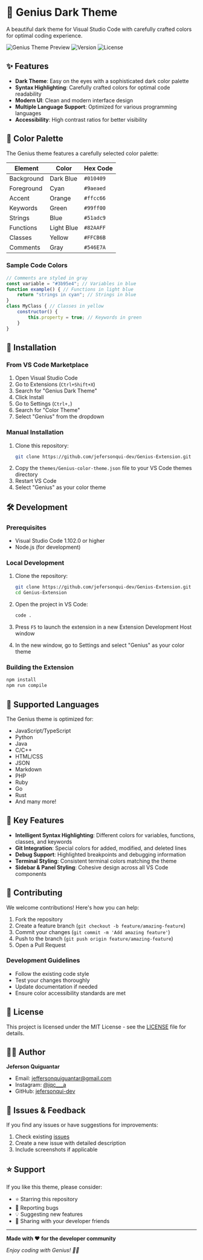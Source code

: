 # 🧠 Genius Dark Theme

A beautiful dark theme for Visual Studio Code with carefully crafted colors for optimal coding experience.

![Genius Theme Preview](https://img.shields.io/badge/Theme-Genius%20Dark-blue?style=for-the-badge&logo=visualstudiocode)
![Version](https://img.shields.io/badge/Version-0.0.1-green?style=for-the-badge)
![License](https://img.shields.io/badge/License-MIT-yellow?style=for-the-badge)

## ✨ Features

- **Dark Theme**: Easy on the eyes with a sophisticated dark color palette
- **Syntax Highlighting**: Carefully crafted colors for optimal code readability
- **Modern UI**: Clean and modern interface design
- **Multiple Language Support**: Optimized for various programming languages
- **Accessibility**: High contrast ratios for better visibility

## 🎨 Color Palette

The Genius theme features a carefully selected color palette:

| Element | Color | Hex Code |
|---------|-------|----------|
| Background | Dark Blue | `#010409` |
| Foreground | Cyan | `#9aeaed` |
| Accent | Orange | `#ffcc66` |
| Keywords | Green | `#99ff00` |
| Strings | Blue | `#51adc9` |
| Functions | Light Blue | `#82AAFF` |
| Classes | Yellow | `#FFCB6B` |
| Comments | Gray | `#546E7A` |

### Sample Code Colors

```javascript
// Comments are styled in gray
const variable = "#3b95e4"; // Variables in blue
function example() { // Functions in light blue
    return "strings in cyan"; // Strings in blue
}
class MyClass { // Classes in yellow
    constructor() {
        this.property = true; // Keywords in green
    }
}
```

## 🚀 Installation

### From VS Code Marketplace

1. Open Visual Studio Code
2. Go to Extensions (`Ctrl+Shift+X`)
3. Search for "Genius Dark Theme"
4. Click Install
5. Go to Settings (`Ctrl+,`)
6. Search for "Color Theme"
7. Select "Genius" from the dropdown

### Manual Installation

1. Clone this repository:
   ```bash
   git clone https://github.com/jefersonqui-dev/Genius-Extension.git
   ```
2. Copy the `themes/Genius-color-theme.json` file to your VS Code themes directory
3. Restart VS Code
4. Select "Genius" as your color theme

## 🛠️ Development

### Prerequisites

- Visual Studio Code 1.102.0 or higher
- Node.js (for development)

### Local Development

1. Clone the repository:
   ```bash
   git clone https://github.com/jefersonqui-dev/Genius-Extension.git
   cd Genius-Extension
   ```

2. Open the project in VS Code:
   ```bash
   code .
   ```

3. Press `F5` to launch the extension in a new Extension Development Host window

4. In the new window, go to Settings and select "Genius" as your color theme

### Building the Extension

```bash
npm install
npm run compile
```

## 📝 Supported Languages

The Genius theme is optimized for:

- JavaScript/TypeScript
- Python
- Java
- C/C++
- HTML/CSS
- JSON
- Markdown
- PHP
- Ruby
- Go
- Rust
- And many more!

## 🎯 Key Features

- **Intelligent Syntax Highlighting**: Different colors for variables, functions, classes, and keywords
- **Git Integration**: Special colors for added, modified, and deleted lines
- **Debug Support**: Highlighted breakpoints and debugging information
- **Terminal Styling**: Consistent terminal colors matching the theme
- **Sidebar & Panel Styling**: Cohesive design across all VS Code components

## 🤝 Contributing

We welcome contributions! Here's how you can help:

1. Fork the repository
2. Create a feature branch (`git checkout -b feature/amazing-feature`)
3. Commit your changes (`git commit -m 'Add amazing feature'`)
4. Push to the branch (`git push origin feature/amazing-feature`)
5. Open a Pull Request

### Development Guidelines

- Follow the existing code style
- Test your changes thoroughly
- Update documentation if needed
- Ensure color accessibility standards are met

## 📄 License

This project is licensed under the MIT License - see the [LICENSE](LICENSE) file for details.

## 👨‍💻 Author

**Jeferson Quiguantar**

- Email: jeffersonquiguantar@gmail.com
- Instagram: [@jqc___a](https://www.instagram.com/jqc___a/)
- GitHub: [jefersonqui-dev](https://github.com/jefersonqui-dev)

## 🐛 Issues & Feedback

If you find any issues or have suggestions for improvements:

1. Check existing [issues](https://github.com/jefersonqui-dev/Genius-Extension/issues)
2. Create a new issue with detailed description
3. Include screenshots if applicable

## ⭐ Support

If you like this theme, please consider:

- ⭐ Starring this repository
- 🐛 Reporting bugs
- 💡 Suggesting new features
- 📢 Sharing with your developer friends

---

**Made with ❤️ for the developer community**

*Enjoy coding with Genius! 🧠✨*